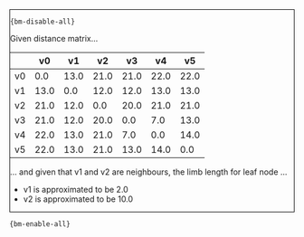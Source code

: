 <div style="border:1px solid black;">

`{bm-disable-all}`

Given distance matrix...

<table>
<thead><tr>
<th></th>
<th>v0</th>
<th>v1</th>
<th>v2</th>
<th>v3</th>
<th>v4</th>
<th>v5</th>
</tr></thead>
<tbody>
<tr>
<td>v0</td>
<td>0.0</td>
<td>13.0</td>
<td>21.0</td>
<td>21.0</td>
<td>22.0</td>
<td>22.0</td>
</tr>
<tr>
<td>v1</td>
<td>13.0</td>
<td>0.0</td>
<td>12.0</td>
<td>12.0</td>
<td>13.0</td>
<td>13.0</td>
</tr>
<tr>
<td>v2</td>
<td>21.0</td>
<td>12.0</td>
<td>0.0</td>
<td>20.0</td>
<td>21.0</td>
<td>21.0</td>
</tr>
<tr>
<td>v3</td>
<td>21.0</td>
<td>12.0</td>
<td>20.0</td>
<td>0.0</td>
<td>7.0</td>
<td>13.0</td>
</tr>
<tr>
<td>v4</td>
<td>22.0</td>
<td>13.0</td>
<td>21.0</td>
<td>7.0</td>
<td>0.0</td>
<td>14.0</td>
</tr>
<tr>
<td>v5</td>
<td>22.0</td>
<td>13.0</td>
<td>21.0</td>
<td>13.0</td>
<td>14.0</td>
<td>0.0</td>
</tr>
</tbody>
</table>

... and given that v1 and v2 are neighbours, the limb length for leaf node ...
 * v1 is approximated to be 2.0
 * v2 is approximated to be 10.0

</div>

`{bm-enable-all}`


